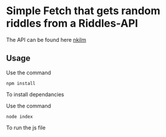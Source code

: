 # Simple Fetch that gets random riddles from a Riddles-API
The API can be found here [nkilm](https://github.com/nkilm/riddles-api)
## Usage
Use the command
```
npm install
```
To install dependancies

Use the command
```
node index
```
To run the js file
